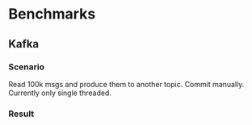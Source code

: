 # Benchmarks

## Kafka

### Scenario

Read 100k msgs and produce them to another topic. Commit manually.
Currently only single threaded.

### Result
